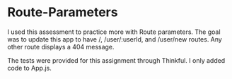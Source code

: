 # Route-Parameters

I used this assessment to practice more with Route parameters. The goal was to update this app to have /, /user/:userId, and /user/new routes.
Any other route displays a 404 message.

The tests were provided for this assignment through Thinkful. I only added code to App.js.
